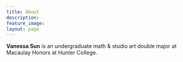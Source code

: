 ```yaml
---
title: About
description: 
feature_image: 
layout: page
---
```


**Vanessa Sun** is an undergraduate math & studio art double major at Macaulay Honors at Hunter College. 
